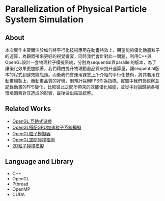 # Parallelization of Physical Particle System Simulation
## About
本次實作主要關注於如何將平行化技術應用在動畫特效上，期望能夠優化動畫粒子的運算，為觀眾帶來更好的視覺饗宴，同時我們會針對此一問題，利用C++與OpenGL設計一套物理粒子模擬系統，分別為sequential與parallel的版本，為了讓優化效果更加顯著，我們藉由提升物理動畫品質來提升運算量，讓sequential版本的程式到達效能瓶頸。而後我們會運用課堂上所介紹的平行化技術，將其套用在動畫繪製上，而動畫品質的好壞，則預計採用FPS作為指標。實驗中我們會觀察並記錄動畫的FPS變化，比較彼此之間所帶來的效能優化幅度，並從中討論歸納各種環境因素對其造成的影響，最後做出結論統整。
## Related Works
- [OpenGL 互動式遊戲](https://github.com/MarkMoHR/OpenglGame)
- [OpenGL搭配GPU加速粒子系統模擬](https://github.com/MauriceGit/Partikel_accelleration_on_GPU)
- [OpenGL粒子模擬器](https://github.com/Syntaf/ParticleSimulator)
- [OpenGL空間碰撞檢測](https://github.com/ttvd/spatial-collision-datastructures)
- [2D粒子碰撞模擬](https://github.com/nicolasruan/elastic-collisions-2d)
## Language and Library
- C++
- OpenGL
- Pthread
- OpenMP
- CUDA
